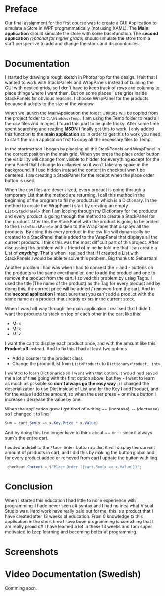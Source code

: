 # Preface

Our final assignment for the first course was to create a GUI Application to simulate a Store in WPF programmatically (not using XAML). 
The **Main application** should simulate the store with some basefunction. 
The **second application** _(optional for higher grade)_ should simulate the store from a staff perspective to add and change the stock and discountcodes. 

# Documentation

I started by drawing a rough sketch in Photoshop for the design. 
I felt that I wanted to work with StackPanels and WrapPanels instead of building the GUI with nestled grids, so I don´t have to keep track of rows and columns to  
place things where I want them. But on some places I use grids inside StackPanels for obvious reasons. 
I choose WrapPanel for the products because it adapts to the size of the window. 

When we launch the MainApplication the folder Utilities will be copied from the project folder to `C:\Windows\Temp.` I am using the Temp folder to read all 
the csv files and images. I found this part to be quite tricky. After some time spent searching and reading **MSDN** I finally got this to work. I only added
this function to the **main application** so in order to get this to work you need to start the main application first to copy all the necessary files to Temp. 

In the startmethod I began by placeing all the StackPanels and WrapPanel in the correct position in the main grid. When you press the place order button 
the visibillity will change from visible to hidden for everything except for the menuPanel that I change to collapsed so it won´t take any space in the                             
background. If I use hidden instead the content in checkout won´t be centered. I am creating a StackPanel for the receipt when the place order button is used. 

When the csv files are deserialized, every product is going through a temporary List that the method are returning. I call this method in the beginning of the program to fill my productList which is a Dictionary. In the method to create the WrapPanel i start by creating an empty `List<StackPanel>` then I am looping through my Dictionary for the products and every product is going through the method to create a StackPanel for the product. After this the StackPanel with the product is going to be added to the `List<StackPanel>` and then to the WrapPanel that displays all the products. By doing this every product in the csv file will dynamically be created to a StackPanel that is added to the WrapPanel that displays all the current products. 
I think this was the most difficult part of this project. After discussing this problem with a friend of mine he told me that I can create a List of _**anything**_. That´s when I realised that if I created a List with StackPanels I would be able to solve this problem. Big thanks to Sebastian!

Another problem I had was when I had to connect the + and - buttons on the products to the same eventhandler, one to add the product and one to remove the product from the cart. I solved this problem by using Tag:s. I used the title (The name of the product) as the Tag for every product and by doing this, the correct price will be added / removed from the cart. And in the **second application** I made sure that you can´t add a product with the same name as a product that already exists in the current stock. 

When I was half way through the main application I realised that I didn´t want the products to stack on top of each other in the cart like this:
* Milk
* Milk
* Milk

I want the cart to display each product once, and with the amount like this:  **Product x3** instead. 
And to fix this I had at least two options
* Add a counter to the product class
* Change the productList from `List<Product>` to `Dictionary<Product, int>`

I wanted to learn Dictionaries so I went with that option. It would had saved me a lot of time going with the first option above, but hey - I want to learn as much as possible so **don´t always go the easy way** :) 
I changed the deserialization to use Dict instead of List and for the Key I add Product, and for the value I add the amount, so when the user press + or minus button I increase / decrease the value by one. 

When the application grew I got tired of writing ++ (increase), -- (decrease) so I changed it to linq
```csharp 
Sum = cart.Sum(x => x.Key.Price * x.Value)
```
And by doing this I no longer have to think about ++ or -- since it always sum´s the entire cart. 

I added a detail to the `Place Order` button so that it will display the current amount of products in cart, and I did this by making the button global and for every product added or removed from cart I update the button with linq 
```csharp
 checkout.Content = $"Place Order ({cart.Sum(x => x.Value)})";
```

# Conclusion

When I started this education I had little to none experience with programming. I hade never seen c# syntax and I had no idea what Visual Studio was. 
Hard work have really paid out for me, this is a product that I have created after 13 weeks of education. From 0 knowledge to this application in the short time I have been programming is something that I am really proud of! I have learned a lot in these 13 weeks and I am super motivated to keep learning and becoming better at programming.  


# Screenshots


# Video Documentation (Swedish)

Comming soon.
